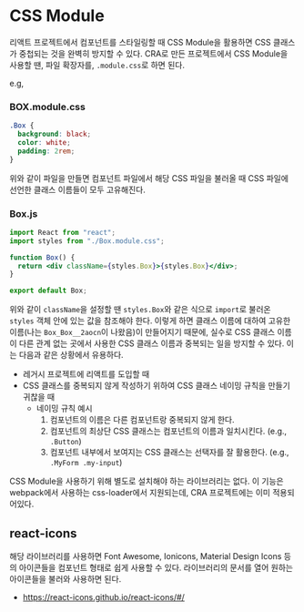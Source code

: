 # CSS Module

리액트 프로젝트에서 컴포넌트를 스타일링할 때 CSS Module을 활용하면 CSS 클래스가 중첩되는 것을 완벽히 방지할 수 있다.
CRA로 만든 프로젝트에서 CSS Module을 사용할 땐, 파일 확장자를, `.module.css`로 하면 된다.

e.g,

### BOX.module.css

```css
.Box {
  background: black;
  color: white;
  padding: 2rem;
}
```

위와 같이 파일을 만들면 컴포넌트 파일에서 해당 CSS 파일을 불러올 때 CSS 파일에 선언한 클래스 이름들이 모두 고유해진다.

### Box.js

```jsx
import React from "react";
import styles from "./Box.module.css";

function Box() {
  return <div className={styles.Box}>{styles.Box}</div>;
}

export default Box;
```

위와 같이 `className`을 설정할 땐 `styles.Box`와 같은 식으로 `import`로 불러온 `styles` 객체 안에 있는 값을 참조해야 한다.
이렇게 하면 클래스 이름에 대하여 고유한 이름(나는 `Box_Box__2aocn`이 나왔음)이 만들어지기 때문에, 실수로 CSS 클래스 이름이 다른 관계 없는 곳에서 사용한 CSS 클래스 이름과 중복되는 일을 방지할 수 있다.
이는 다음과 같은 상황에서 유용하다.

- 레거시 프로젝트에 리액트를 도입할 때
- CSS 클래스를 중복되지 않게 작성하기 위하여 CSS 클래스 네이밍 규칙을 만들기 귀찮을 때
  - 네이밍 규칙 예시
    1. 컴포넌트의 이름은 다른 컴포넌트랑 중복되지 않게 한다.
    2. 컴포넌트의 최상단 CSS 클래스는 컴포넌트의 이름과 일치시킨다. (e.g., `.Button`)
    3. 컴포넌트 내부에서 보여지는 CSS 클래스는 선택자를 잘 활용한다. (e.g., `.MyForm .my-input`)

CSS Module을 사용하기 위해 별도로 설치해야 하는 라이브러리는 없다. 이 기능은 webpack에서 사용하는 css-loader에서 지원되는데, CRA 프로젝트에는 이미 적용되어있다.

## react-icons

해당 라이브러리를 사용하면 Font Awesome, Ionicons, Material Design Icons 등의 아이콘들을 컴포넌트 형태로 쉽게 사용할 수 있다. 라이브러리의 문서를 열어 원하는 아이콘들을 불러와 사용하면 된다.

- https://react-icons.github.io/react-icons/#/
